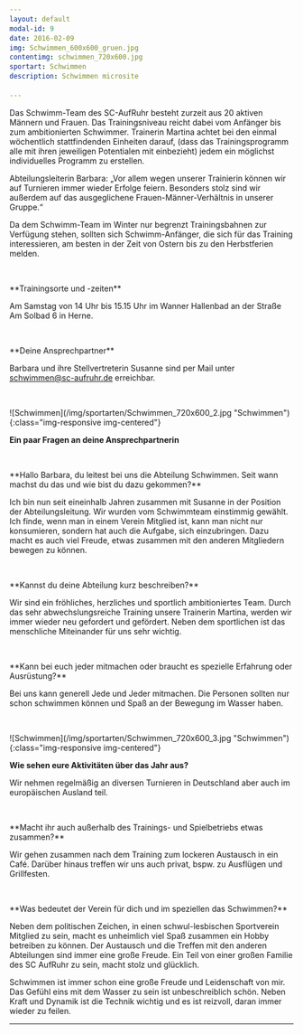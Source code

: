 ```yaml
---
layout: default
modal-id: 9
date: 2016-02-09
img: Schwimmen_600x600_gruen.jpg
contentimg: schwimmen_720x600.jpg
sportart: Schwimmen
description: Schwimmen microsite
             
---
```


Das Schwimm-Team des SC-AufRuhr besteht zurzeit aus 20 aktiven Männern und Frauen. Das Trainingsniveau reicht dabei vom Anfänger bis zum ambitionierten Schwimmer. 
Trainerin Martina achtet bei den einmal wöchentlich stattfindenden Einheiten darauf, (dass das Trainingsprogramm alle mit ihren jeweiligen Potentialen mit einbezieht)
jedem ein möglichst individuelles Programm zu erstellen.

Abteilungsleiterin Barbara: „Vor allem wegen unserer Trainierin können wir auf Turnieren immer wieder Erfolge feiern. 
Besonders stolz sind wir außerdem auf das ausgeglichene Frauen-Männer-Verhältnis in unserer Gruppe.“ 

Da dem Schwimm-Team im Winter nur begrenzt Trainingsbahnen zur Verfügung stehen, sollten sich Schwimm-Anfänger, die sich für das Training interessieren, 
am besten in der Zeit von Ostern bis zu den Herbstferien melden.
  
<p>&nbsp;</p>
**Trainingsorte und -zeiten**

Am Samstag von 14 Uhr bis 15.15 Uhr im Wanner Hallenbad an der Straße Am Solbad 6 in Herne.

<p>&nbsp;</p>
**Deine Ansprechpartner**

Barbara und ihre Stellvertreterin Susanne sind per Mail unter [schwimmen@sc-aufruhr.de](mailto:schwimmen@sc-aufruhr.de) erreichbar.
  
<p>&nbsp;</p>
![Schwimmen](/img/sportarten/Schwimmen_720x600_2.jpg "Schwimmen"){:class="img-responsive img-centered"}


**Ein paar Fragen an deine Ansprechpartnerin**

<p>&nbsp;</p>
**Hallo Barbara, du leitest bei uns die Abteilung Schwimmen. Seit wann machst du das und wie bist du dazu gekommen?**
  
Ich bin nun seit eineinhalb Jahren  zusammen mit Susanne in der Position der  Abteilungsleitung.  Wir wurden vom Schwimmteam einstimmig gewählt. 
Ich finde, wenn man in einem Verein Mitglied ist, kann man nicht  nur konsumieren, sondern hat auch die Aufgabe, sich einzubringen. 
Dazu macht es auch viel Freude, etwas zusammen mit den anderen Mitgliedern bewegen zu können.

<p>&nbsp;</p>
**Kannst du deine Abteilung kurz beschreiben?**

Wir sind ein fröhliches, herzliches und sportlich ambitioniertes Team. Durch das sehr abwechslungsreiche Training unsere Trainerin Martina, 
werden wir immer wieder neu gefordert und gefördert.
Neben dem sportlichen ist das menschliche Miteinander für uns sehr wichtig. 
<p>&nbsp;</p>
**Kann bei euch jeder mitmachen oder braucht es spezielle Erfahrung oder Ausrüstung?**

Bei uns kann generell Jede und Jeder mitmachen. Die Personen sollten nur schon schwimmen können und Spaß an der Bewegung im Wasser haben.

<p>&nbsp;</p>
![Schwimmen](/img/sportarten/Schwimmen_720x600_3.jpg "Schwimmen"){:class="img-responsive img-centered"}

**Wie sehen eure Aktivitäten über das Jahr aus?**

Wir nehmen regelmäßig an diversen Turnieren in Deutschland aber auch im europäischen Ausland teil. 
<p>&nbsp;</p>
**Macht ihr auch außerhalb des Trainings- und Spielbetriebs etwas zusammen?**

Wir gehen zusammen nach dem Training zum lockeren Austausch in ein Café. Darüber hinaus treffen wir uns auch privat, bspw. zu Ausflügen und Grillfesten.  
<p>&nbsp;</p>
**Was bedeutet der Verein für dich und im speziellen das Schwimmen?**

Neben dem politischen Zeichen, in einen schwul-lesbischen Sportverein Mitglied zu sein, macht es unheimlich viel Spaß zusammen ein Hobby betreiben zu können. 
Der Austausch und die Treffen mit den anderen Abteilungen sind immer eine große Freude. Ein Teil von einer großen Familie des SC AufRuhr zu sein, macht stolz und glücklich.

Schwimmen ist immer schon eine große Freude und Leidenschaft von mir. Das Gefühl eins mit dem Wasser zu sein ist unbeschreiblich schön. 
Neben Kraft und Dynamik ist die Technik wichtig und es ist reizvoll, daran immer wieder zu feilen.

___
